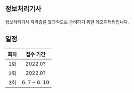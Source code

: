 ## 정보처리기사
정보처리기사 자격증을 효과적으로 준비하기 위한 레포지터리입니다.

## 일정
| 회차 | 접수 기간 |
|:---:|:----:|
| 1회 | 2022.0? |
| 2회 | 2022.0? |
| 3회 | 6. 7 ~ 6. 10 |

